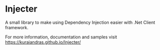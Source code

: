 # Injecter

A small library to make using Dependency Injection easier with .Net Client framework.

For more information, documentation and samples visit https://kuraiandras.github.io/Injecter/
